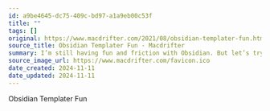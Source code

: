 ```yaml
---
id: a9be4645-dc75-409c-bd97-a1a9eb00c53f
title: ""
tags: []
original: https://www.macdrifter.com/2021/08/obsidian-templater-fun.html
source_title: Obsidian Templater Fun - Macdrifter
summary: I’m still having fun and friction with Obsidian. But let’s try something a bit more challenging than deciding on a folder structure for our notes. One of the things I like about modern text editors is that they are incredibly extensible. Most have a plugin architecture and also support some sort of scripting language. Obsidian has both and they are built on JavaScript. This article concerns the extremely powerful Templater plugin for Obsidian.
source_image_url: https://www.macdrifter.com/favicon.ico
date_created: 2024-11-11
date_updated: 2024-11-11
---
```


Obsidian Templater Fun